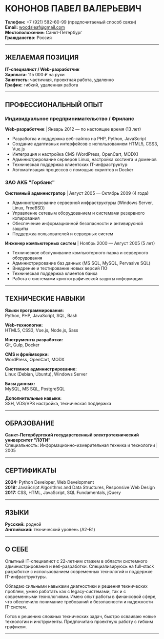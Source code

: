 # КОНОНОВ ПАВЕЛ ВАЛЕРЬЕВИЧ

**Телефон:** +7 (921) 582-60-99 (предпочитаемый способ связи)  
**Email:** woodsleaf@gmail.com  
**Местоположение:** Санкт-Петербург  
**Гражданство:** Россия

---

## ЖЕЛАЕМАЯ ПОЗИЦИЯ

**IT-специалист / Web-разработчик**  
**Зарплата:** 115 000 ₽ на руки  
**Занятость:** частичная, проектная работа, удаленно  
**График:** гибкий, удаленная работа

---

## ПРОФЕССИОНАЛЬНЫЙ ОПЫТ

### Индивидуальное предпринимательство / Фриланс
**Web-разработчик** | Январь 2012 — по настоящее время (13 лет)

- Разработка и поддержка веб-сайтов на PHP, Python, JavaScript
- Создание адаптивных интерфейсов с использованием HTML5, CSS3, Vue.js
- Интеграция и настройка CMS (WordPress, OpenCart, MODX)
- Администрирование серверов Linux, настройка хостинга и доменов
- Техническая поддержка клиентских IT-инфраструктур
- Автоматизация процессов с помощью скриптов и Docker

### ЗАО АКБ "Горбанк"
**Системный администратор** | Август 2005 — Октябрь 2009 (4 года)

- Администрирование серверной инфраструктуры (Windows Server, Linux, FreeBSD)
- Управление сетевым оборудованием и системами резервного копирования
- Обеспечение информационной безопасности и антивирусной защиты
- Поддержка пользователей и серверных систем

**Инженер компьютерных систем** | Ноябрь 2000 — Август 2005 (5 лет)

- Техническое обслуживание компьютерного парка и серверного оборудования
- Администрирование баз данных (MS SQL, MySQL, Pervasive SQL)
- Внедрение и тестирование новых версий ПО
- Техническая поддержка клиентов банка
- Работа с системами криптографической защиты информации

---

## ТЕХНИЧЕСКИЕ НАВЫКИ

**Языки программирования:**  
Python, PHP, JavaScript, SQL, Bash

**Web-технологии:**  
HTML5, CSS3, Vue.js, Node.js, Sass

**Инструменты разработки:**  
Git, Gulp, Docker

**CMS и фреймворки:**  
WordPress, OpenCart, MODX

**Системное администрирование:**  
Linux (Debian, Ubuntu), Windows Server

**Базы данных:**  
MySQL, MS SQL, PostgreSQL

**Дополнительные навыки:**  
SSH, VDS/VPS настройка, техническая поддержка

---

## ОБРАЗОВАНИЕ

**Санкт-Петербургский государственный электротехнический университет "ЛЭТИ"**  
Специальность: Информационно-измерительная техника и технологии | 2005

---

## СЕРТИФИКАТЫ

**2024:** Python Developer, Web Development  
**2019:** JavaScript Algorithms and Data Structures, Responsive Web Design  
**2017:** CSS, HTML, JavaScript, SQL Fundamentals, jQuery

---

## ЯЗЫКИ

**Русский:** родной  
**Английский:** технический уровень (A2-B1)

---

## О СЕБЕ

Опытный IT-специалист с 22-летним стажем в области системного администрирования и веб-разработки. Специализируюсь на full-stack разработке с использованием современных технологий и поддержке IT-инфраструктуры. 

Обладаю сильными навыками диагностики и решения технических проблем, умею работать как с legacy-системами, так и с современными технологиями. Имею опыт работы в финансовой сфере, что обеспечило понимание требований к безопасности и надежности IT-систем.

Готов к решению сложных технических задач, быстро осваиваю новые технологии и инструменты. Предпочитаю проектную работу с гибким графиком.

---